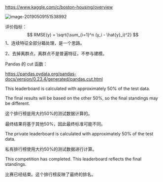 

https://www.kaggle.com/c/boston-housing/overview

![image-20190509151538992](https://ws3.sinaimg.cn/large/006tNc79ly1g2v36dpyn1j31kq0cggpj.jpg)

评价指标：
$$
RMSE(y) = \sqrt{\sum_{i=1}^n (y_i - \hat{y}_i)^2}
$$
1、连续特征全部分箱处理，是一个思路。

2、去掉离群点，离群点不是普遍特征，不参与建模。





Pandas 的 cut 函数：

https://pandas.pydata.org/pandas-docs/version/0.23.4/generated/pandas.cut.html



This leaderboard is calculated with approximately 50% of the test data.

The final results will be based on the other 50%, so the final standings may be different.

这个排行榜是用大约50%的测试数据计算的。

最终结果将基于其他50%，因此最终标准可能不同。



The private leaderboard is calculated with approximately 50% of the test data.

私有排行榜使用大约50%的测试数据进行计算。

This competition has completed. This leaderboard reflects the final standings.

比赛已经结束。这个排行榜反映了最终的排名。